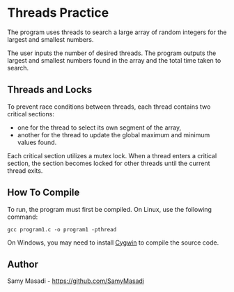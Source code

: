 # Threads Practice
The program uses threads to search a large array of random integers for the largest and smallest numbers.

The user inputs the number of desired threads. 
The program outputs the largest and smallest numbers found in the array and the total time taken to search.

## Threads and Locks
To prevent race conditions between threads, each thread contains two critical sections:

* one for the thread to select its own segment of the array,
* another for the thread to update the global maximum and minimum values found.

Each critical section utilizes a mutex lock. When a thread enters a critical section, 
the section becomes locked for other threads until the current thread exits.

## How To Compile
To run, the program must first be compiled. On Linux, use the following command:
```
gcc program1.c -o program1 -pthread
```
On Windows, you may need to install [Cygwin](https://www.cygwin.com/) to compile the source code.

## Author
Samy Masadi - https://github.com/SamyMasadi
